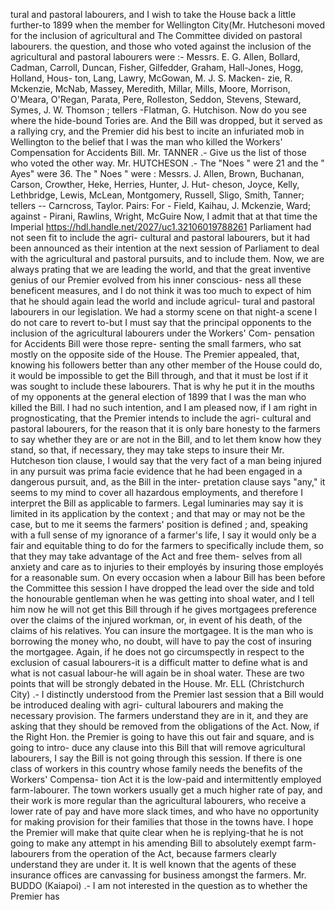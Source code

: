tural and pastoral labourers, and I wish to take the House back a little further-to 1899 when the member for Wellington City(Mr. Hutchesoni moved for the inclusion of agricultural and The Committee divided on pastoral labourers. the question, and those who voted against the inclusion of the agricultural and pastoral labourers were :- Messrs. E. G. Allen, Bollard, Cadman, Carroll, Duncan, Fisher, Gilfedder, Graham, Hall-Jones, Hogg, Holland, Hous- ton, Lang, Lawry, McGowan, M. J. S. Macken- zie, R. Mckenzie, McNab, Massey, Meredith, Millar, Mills, Moore, Morrison, O'Meara, O'Regan, Parata, Pere, Rolleston, Seddon, Stevens, Steward, Symes, J. W. Thomson ; tellers -Flatman, G. Hutchison. Now do you see where the hide-bound Tories are. And the Bill was dropped, but it served as a rallying cry, and the Premier did his best to incite an infuriated mob in Wellington to the belief that I was the man who killed the Workers' Compensation for Accidents Bill. Mr. TANNER .- Give us the list of those who voted the other way. Mr. HUTCHESON .- The "Noes " were 21 and the " Ayes" were 36. The " Noes " were : Messrs. J. Allen, Brown, Buchanan, Carson, Crowther, Heke, Herries, Hunter, J. Hut- cheson, Joyce, Kelly, Lethbridge, Lewis, McLean, Montgomery, Russell, Sligo, Smith, Tanner; tellers -- Carncross, Taylor. Pairs: For - Field, Kaihau, J. Mckenzie, Ward; against - Pirani, Rawlins, Wright, McGuire Now, I admit that at that time the Imperial https://hdl.handle.net/2027/uc1.32106019788261 Parliament had not seen fit to include the agri- cultural and pastoral labourers, but it had been announced as their intention at the next session of Parliament to deal with the agricultural and pastoral pursuits, and to include them. Now, we are always prating that we are leading the world, and that the great inventive genius of our Premier evolved from his inner conscious- ness all these beneficent measures, and I do not think it was too much to expect of him that he should again lead the world and include agricul- tural and pastoral labourers in our legislation. We had a stormy scene on that night-a scene I do not care to revert to-but I must say that the principal opponents to the inclusion of the agricultural labourers under the Workers' Com- pensation for Accidents Bill were those repre- senting the small farmers, who sat mostly on the opposite side of the House. The Premier appealed, that, knowing his followers better than any other member of the House could do, it would be impossible to get the Bill through, and that it must be lost if it was sought to include these labourers. That is why he put it in the mouths of my opponents at the general election of 1899 that I was the man who killed the Bill. I had no such intention, and I am pleased now, if I am right in prognosticating, that the Premier intends to include the agri- cultural and pastoral labourers, for the reason that it is only bare honesty to the farmers to say whether they are or are not in the Bill, and to let them know how they stand, so that, if necessary, they may take steps to insure their Mr. Hutcheson tion clause, I would say that the very fact of a man being injured in any pursuit was prima facie evidence that he had been engaged in a dangerous pursuit, and, as the Bill in the inter- pretation clause says "any," it seems to my mind to cover all hazardous employments, and therefore I interpret the Bill as applicable to farmers. Legal luminaries may say it is limited in its application by the context ; and that may or may not be the case, but to me it seems the farmers' position is defined ; and, speaking with a full sense of my ignorance of a farmer's life, I say it would only be a fair and equitable thing to do for the farmers to specifically include them, so that they may take advantage of the Act and free them- selves from all anxiety and care as to injuries to their employés by insuring those employés for a reasonable sum. On every occasion when a labour Bill has been before the Committee this session I have dropped the lead over the side and told the honourable gentleman when he was getting into shoal water, and I tell him now he will not get this Bill through if he gives mortgagees preference over the claims of the injured workman, or, in event of his death, of the claims of his relatives. You can insure the mortgagee. It is the man who is borrowing the money who, no doubt, will have to pay the cost of insuring the mortgagee. Again, if he does not go circumspectly in respect to the exclusion of casual labourers-it is a difficult matter to define what is and what is not casual labour-he will again be in shoal water. These are two points that will be strongly debated in the House. Mr. ELL (Christchurch City) .- I distinctly understood from the Premier last session that a Bill would be introduced dealing with agri- cultural labourers and making the necessary provision. The farmers understand they are in it, and they are asking that they should be removed from the obligations of the Act. Now, if the Right Hon. the Premier is going to have this out fair and square, and is going to intro- duce any clause into this Bill that will remove agricultural labourers, I say the Bill is not going through this session. If there is one class of workers in this country whose family needs the benefits of the Workers' Compensa- tion Act it is the low-paid and intermittently employed farm-labourer. The town workers usually get a much higher rate of pay, and their work is more regular than the agricultural labourers, who receive a lower rate of pay and have more slack times, and who have no opportunity for making provision for their families that those in the towns have. I hope the Premier will make that quite clear when he is replying-that he is not going to make any attempt in his amending Bill to absolutely exempt farm-labourers from the operation of the Act, because farmers clearly understand they are under it. It is well known that the agents of these insurance offices are canvassing for business amongst the farmers. Mr. BUDDO (Kaiapoi) .- I am not interested in the question as to whether the Premier has 